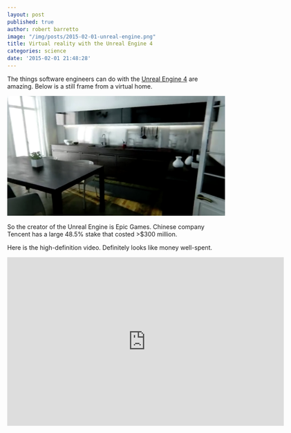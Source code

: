 ```yaml
---
layout: post
published: true
author: robert barretto
image: "/img/posts/2015-02-01-unreal-engine.png"
title: Virtual reality with the Unreal Engine 4
categories: science
date: '2015-02-01 21:48:28'
---
```


The things software engineers can do with the [Unreal Engine 4](https://www.unrealengine.com/showcase?category=Film%20and%20Television) are amazing. Below is a still frame from a virtual home.

![](/img/posts/2015-02-01-unreal-engine.png)

So the creator of the Unreal Engine is Epic Games.  Chinese company Tencent has a large 48.5% stake that costed >$300 million.  

Here is the high-definition video. Definitely looks like money well-spent.
<iframe width="640" height="390" src="https://www.youtube.com/embed/Y6PQ19BEE24" frameborder="0" allowfullscreen></iframe>
